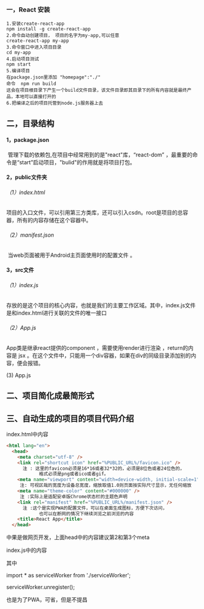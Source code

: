 ###  一，React 安装

```
1.安装create-react-app
npm install -g create-react-app
2.命令自动创建项目， 项目的名字为my-app,可以任意
create-react-app my-app
3.命令窗口中进入项目目录
cd my-app
4.启动项目测试
npm start
5.编译项目
在package.json里添加 "homepage":"./"
命令  npm run build
这会在项目根目录下产生一个build文件目录，该文件目录即其目录下的所有内容就是最终产品，本地可以直接打开的
6.把编译之后的项目托管到node.js服务器上去
```

## 二，目录结构

#### 1，package.json

​        管理下载的依赖包,在项目中经常用到的是"react"库，“react-dom” ，最重要的命令是“start”启动项目，"bulid"的作用就是将项目打包。 

#### 2，public文件夹

###### （1）index.html

​         项目的入口文件，可以引用第三方类库，还可以引入csdn。root是项目的总容器，所有的内容存储在这个容器中。

###### （2）manifest.json

​        当web页面被用于Android主页面使用时的配置文件 。

#### 3，src文件

###### （1）index.js

​       存放的是这个项目的核心内容，也就是我们的主要工作区域。其中，index.js文件是和index.html进行关联的文件的唯一接口 

###### （2）App.js

App类是继承react提供的component ，需要使用render进行渲染 ，return的内容是 jsx 。在这个文件中，只能用一个div容器，如果在div的同级目录添加别的内容，便会报错。 

(3) App.js

## 二、项目简化成最简形式

## 三、自动生成的项目的项目代码介绍

index.html中内容

```html
<html lang="en">
  <head>
    <meta charset="utf-8" />
    <link rel="shortcut icon" href="%PUBLIC_URL%/favicon.ico" />
	  注 : 这里的favicon必须是16*16或者32*32的，必须是8位色或者24位色的，
      		格式必须是png或者ico或者gif。
    <meta name="viewport" content="width=device-width, initial-scale=1" />
	 注: 可视区哉的宽度为设备总宽度，缩放取值1.0则页面按实际尺寸显示，无任何缩放
    <meta name="theme-color" content="#000000" />
	 注 :实际上是适配安卓版Chrome状态栏的主题色声明
    <link rel="manifest" href="%PUBLIC_URL%/manifest.json" />
	  注 :这个是实现PWA的配置文件，可以在桌面生成图标，方便下次访问，
      		也可以在断网的情况下继续浏览之前浏览的内容
    <title>React App</title>
  </head>
```

中果是做网页开发，上面head中的内容建议第2和第3个meta



index.js中的内容

其中

import * as serviceWorker from './serviceWorker';

serviceWorker.unregister();

也是为了PWA，可省，但是不提昌